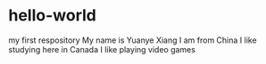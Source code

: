 # hello-world
my first respository
My name is Yuanye Xiang
I am from China
I like studying here in Canada
I like playing video games
